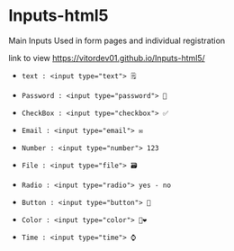 # Inputs-html5
Main Inputs Used in form pages and individual registration

 link to view  https://vitordev01.github.io/Inputs-html5/

- `text : <input type="text"> 🗒️`

- `Password : <input type="password"> 🔐`

- `CheckBox : <input type="checkbox"> ✅`

- `Email : <input type="email"> ✉️`

- `Number : <input type="number"> 123`

- `File : <input type="file"> 🗃️`

- `Radio : <input type="radio"> yes - no`

- `Button : <input type="button"> 🔘`

- `Color : <input type="color"> 💜❤️`

- `Time : <input type="time"> ⌚`
